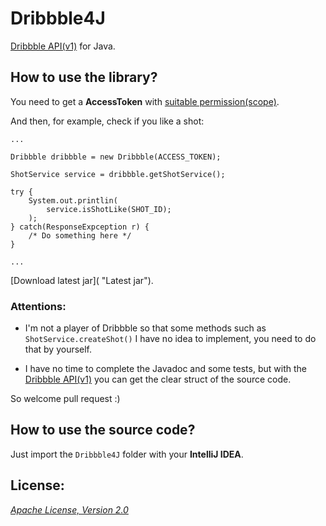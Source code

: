 Dribbble4J
===

[Dribbble API(v1)](http://developer.dribbble.com/v1/ "Dribbble API(v1)") for Java.

## How to use the library?

You need to get a **AccessToken** with [suitable permission(scope)](http://developer.dribbble.com/v1/oauth/ "Dribbble API #oauth").

And then, for example, check if you like a shot:

    ...
    
    Dribbble dribbble = new Dribbble(ACCESS_TOKEN);
    
    ShotService service = dribbble.getShotService();
    
    try {
        System.out.printlin(
            service.isShotLike(SHOT_ID);
        );
    } catch(ResponseExpception r) {
        /* Do something here */
    }
    
    ...

[Download latest jar]( "Latest jar").

### Attentions:

 - I'm not a player of Dribbble so that some methods such as `ShotService.createShot()` I have no idea to implement, you need to do that by yourself.
 
 - I have no time to complete the Javadoc and some tests, but with the [Dribbble API(v1)](http://developer.dribbble.com/v1/ "Dribbble API(v1)") you can get the clear struct of the source code.
 
So welcome pull request :)

## How to use the source code?

Just import the `Dribbble4J` folder with your __IntelliJ IDEA__.

## License:

_[Apache License, Version 2.0](https://github.com/mthli/Dribbble4J/blob/master/LICENSE "Apache License, Version 2.0")_
